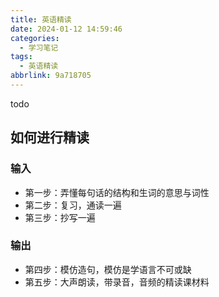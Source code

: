 ```yaml
---
title: 英语精读
date: 2024-01-12 14:59:46
categories:
  - 学习笔记
tags:
  - 英语精读
abbrlink: 9a718705
---
```

todo

<!-- more -->

## 如何进行精读

### 输入

- 第一步：弄懂每句话的结构和生词的意思与词性
- 第二步：复习，通读一遍
- 第三步：抄写一遍

### 输出

- 第四步：模仿造句，模仿是学语言不可或缺
- 第五步：大声朗读，带录音，音频的精读课材料
